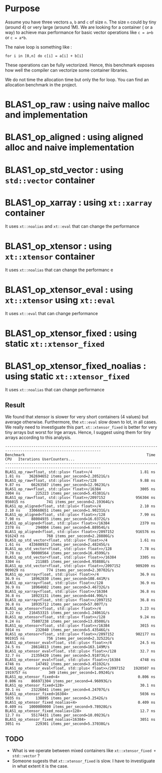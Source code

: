 # Purpose

Assume you have three vectors `a`, `b` and `c` of size `n`. 
The size `n` could by tiny (around 4) or very large (around 1M).
We are looking for a container ( or a way) to achieve max performance for basic vector operations like `c = a+b` or `c = a*b`.

The naive loop is something like : 
```
for i in [0,n] do c[i] = a[i] + b[i]
```

These operations can be fully vectorized. Hence, this benchmark exposes how well the compiler can vectorize some container libraries. 

We do not time the allocation time but only the for loop. You can find an allocation benchmark in the project.


# BLAS1_op_raw : using naive malloc and implementation

# BLAS1_op_aligned : using aligned alloc and naive implementation

# BLAS1_op_std_vector : using `std::vector` container

# BLAS1_op_xarray : using `xt::xarray` container
It uses `xt::noalias` and `xt::eval` that can change the performance

# BLAS1_op_xtensor : using `xt::xtensor` container
It uses `xt::noalias` that can change the performanc
e

# BLAS1_op_xtensor_eval : using `xt::xtensor` using `xt::eval`
It uses `xt::eval` that can change performance

# BLAS1_op_xtensor_fixed : using static `xt::xtensor_fixed`

# BLAS1_op_xtensor_fixed_noalias : using static `xt::xtensor_fixed`
It uses `xt::noalias` that can change performance


## Result
We found that xtensor is slower for very short containers (4 values) but average otherwise. 
Furthermore, the `xt::eval` slow down to lot, in all cases. We really need to investiguate this part.
`xt::xtensor_fixed` is better for very tiny arrays but worst for lrge arrays. Hence, I suggest using them for tiny arrays according to this analysis. 

```
------------------------------------------------------------------------------------------------------------------
Benchmark                                                        Time             CPU   Iterations UserCounters...
------------------------------------------------------------------------------------------------------------------
BLAS1_op_raw<float, std::plus< float>>/4                      1.81 ns         1.81 ns    362694652 items_per_second=2.20521G/s
BLAS1_op_raw<float, std::plus< float>>/128                    9.88 ns         9.87 ns     66263587 items_per_second=12.9623G/s
BLAS1_op_raw<float, std::plus< float>>/16384                  3005 ns         3004 ns       225223 items_per_second=5.45381G/s
BLAS1_op_raw<float, std::plus< float>>/2097152              956304 ns       956015 ns          741 items_per_second=2.19364G/s
BLAS1_op_aligned<float, std::plus< float>>/4                  2.10 ns         2.10 ns    330660651 items_per_second=1.90231G/s
BLAS1_op_aligned<float, std::plus< float>>/128                7.99 ns         7.98 ns     88004935 items_per_second=16.0372G/s
BLAS1_op_aligned<float, std::plus< float>>/16384              2379 ns         2378 ns       294004 items_per_second=6.88954G/s
BLAS1_op_aligned<float, std::plus< float>>/2097152          916576 ns       916243 ns          768 items_per_second=2.28886G/s
BLAS1_op_std_vector<float, std::plus< float>>/4               1.61 ns         1.61 ns    433608932 items_per_second=2.48245G/s
BLAS1_op_std_vector<float, std::plus< float>>/128             7.78 ns         7.78 ns     90000564 items_per_second=16.4599G/s
BLAS1_op_std_vector<float, std::plus< float>>/16384           3305 ns         3304 ns       211885 items_per_second=4.95888G/s
BLAS1_op_std_vector<float, std::plus< float>>/2097152       909209 ns       909029 ns          774 items_per_second=2.30702G/s
BLAS1_op_xarray<float, std::plus< float>>/4                   36.9 ns         36.9 ns     18962830 items_per_second=108.441M/s
BLAS1_op_xarray<float, std::plus< float>>/128                 36.9 ns         36.9 ns     18964602 items_per_second=3.46732G/s
BLAS1_op_xarray<float, std::plus< float>>/16384               36.8 ns         36.8 ns     18923131 items_per_second=444.99G/s
BLAS1_op_xarray<float, std::plus< float>>/2097152             36.8 ns         36.8 ns     18935712 items_per_second=57.007T/s
BLAS1_op_xtensor<float, std::plus< float>>/4                  3.23 ns         3.22 ns    216453315 items_per_second=1.24061G/s
BLAS1_op_xtensor<float, std::plus< float>>/128                9.24 ns         9.24 ns     75807238 items_per_second=13.8508G/s
BLAS1_op_xtensor<float, std::plus< float>>/16384              3015 ns         3014 ns       232040 items_per_second=5.43546G/s
BLAS1_op_xtensor<float, std::plus< float>>/2097152          902177 ns       901915 ns          756 items_per_second=2.32522G/s
BLAS1_op_xtensor_eval<float, std::plus< float>>/4             24.5 ns         24.5 ns     28614813 items_per_second=163.149M/s
BLAS1_op_xtensor_eval<float, std::plus< float>>/128           32.7 ns         32.7 ns     21359420 items_per_second=3.91873G/s
BLAS1_op_xtensor_eval<float, std::plus< float>>/16384         4748 ns         4746 ns       147492 items_per_second=3.45192G/s
BLAS1_op_xtensor_eval<float, std::plus< float>>/2097152    1920507 ns      1919757 ns          349 items_per_second=1.0924G/s
BLAS1_op_xtensor_fixed<4>                                    0.806 ns        0.806 ns    866971304 items_per_second=4.96093G/s
BLAS1_op_xtensor_fixed<128>                                   30.1 ns         30.1 ns     23226041 items_per_second=4.24707G/s
BLAS1_op_xtensor_fixed<16384>                                 5036 ns         5035 ns       138895 items_per_second=3.2542G/s
BLAS1_op_xtensor_fixed_noalias<4>                            0.409 ns        0.409 ns   1000000000 items_per_second=9.78928G/s
BLAS1_op_xtensor_fixed_noalias<128>                           12.7 ns         12.7 ns     55174431 items_per_second=10.0923G/s
BLAS1_op_xtensor_fixed_noalias<16384>                         3051 ns         3051 ns       229301 items_per_second=5.37038G/s
```



## TODO 
- What is we operate between mixed containers like `xt::xtensor_fixed + std::vector` ? 
- Someone sugests that `xt::xtensor_fixed` is slow. I have to investiguate in what extent it is the case. 

